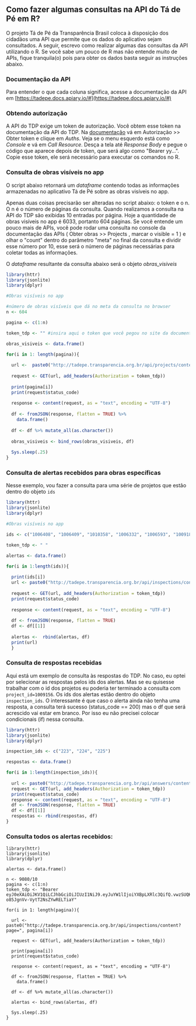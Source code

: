 ## Como fazer algumas consultas na API do Tá de Pé em R?

O projeto Tá de Pé da Transparência Brasil coloca à disposição dos cidadãos uma API que permite que os dados do aplicativo sejam consultados. A seguir, escrevo como realizar algumas das consultas da API utilizando o R. Se você sabe um pouco de R mas não entende muito de APIs, fique tranquila(o) pois para obter os dados basta seguir as instruções abaixo.

### Documentação da API

Para entender o que cada coluna significa, acesse a documentação da API em [https://tadepe.docs.apiary.io/#](https://tadepe.docs.apiary.io/#)

### Obtendo autorização

A API do TDP exige um token de autorização. Você obtem esse token na documentação da API do TDP. Na [documentação](https://tadepe.docs.apiary.io/#) vá em Autorização >> Obter token e clique em *Auths*. Veja se o menu esquerdo está como *Console* e vá em *Call Resource*. Desça a tela até *Response Body* e pegue o código que aparece depois de token, que será algo como "Bearer yy...". Copie esse token, ele será necessário para executar os comandos no R.

### Consulta de obras visíveis no app

O script abaixo retornará um *dataframe* contendo todas as informações armazenadas no aplicativo Tá de Pé sobre as obras visíveis no app.

Apenas duas coisas precisarão ser alteradas no script abaixo: o token e o n.
O n é o número de páginas da consulta. Quando realizamos a consulta na API do TDP são exibidas 10 entradas por página. Hoje a quantidade de obras visíveis no app é 6033, portanto 604 páginas. Se você entende um pouco mais de APIs, você pode rodar uma consulta no console da documentação das APIs ( Obter obras >> Projects , marcar o visible = 1 ) e olhar o "count" dentro do parâmetro "meta" no final da consulta e dividir esse número por 10, esse será o número de páginas necessárias para coletar todas as informações. 

O *dataframe* resultante da consulta abaixo será o objeto *obras_visiveis*

```r
library(httr)
library(jsonlite)
library(dplyr)

#Obras visíveis no app

#número de obras visíveis que dá no meta da consulta no browser
n <- 604  

pagina <- c(1:n)

token_tdp <- "" #insira aqui o token que você pegou no site da documentação da API

obras_visiveis <- data.frame()

for(i in 1: length(pagina)){ 
  
  url <-  paste0("http://tadepe.transparencia.org.br/api/projects/content?visible_on_app=1&page=", pagina[i]) 
  
  request <- GET(url, add_headers(Authorization = token_tdp))
  
  print(pagina[i])
  print(request$status_code)
  
  response <- content(request, as = "text", encoding = "UTF-8")
  
  df <- fromJSON(response, flatten = TRUE) %>% 
    data.frame()
  
  df <- df %>% mutate_all(as.character())
  
  obras_visiveis <- bind_rows(obras_visiveis, df)
 
  Sys.sleep(.25)
}
```

### Consulta de alertas recebidos para obras específicas

Nesse exemplo, vou fazer a consulta para uma série de projetos que estão dentro do objeto `ids`

```r
library(httr)
library(jsonlite)
library(dplyr)

#Obras visíveis no app

ids <- c("1006408", "1006409", "1010358", "1006332", "1006593", "1009183")

token_tdp <- " "

alertas <- data.frame()

for(i in 1:length(ids)){
  
  print(ids[i])
  url <- paste0("http://tadepe.transparencia.org.br/api/inspections/content?project_id=", ids[i])
  
  request <- GET(url, add_headers(Authorization = token_tdp))
  print(request$status_code)
  
  response <- content(request, as = "text", encoding = "UTF-8")
  
  df <- fromJSON(response, flatten = TRUE) 
  df <- df[[1]]
  
  alertas <-  rbind(alertas, df)
  print(url)
  }
```


### Consulta de respostas recebidas

Aqui está um exemplo de consulta às respostas do TDP.
No caso, eu optei por selecionar as respostas pelos ids dos alertas. Mas se eu quisesse trabalhar com o id dos projetos eu poderia ter terminado a consulta com `project_id=1009156`. Os ids dos alertas estão dentro do objeto `inspection_ids`.
O interessante é que caso o alerta ainda não tenha uma resposta, a consulta terá sucesso (status_code == 200) mas o df que será acrescido vai estar em branco. Por isso eu não precisei colocar condicionais (if) nessa consulta. 

```r
library(httr)
library(jsonlite)
library(dplyr)

inspection_ids <- c("223", "224", "225")

respostas <- data.frame()

for(i in 1:length(inspection_ids)){
  
  url <- paste0("http://tadepe.transparencia.org.br/api/answers/content?inspection_id=", inspection_ids[i])
  request <- GET(url, add_headers(Authorization = token_tdp))
  print(request$status_code)
  response <- content(request, as = "text", encoding = "UTF-8")
  df <- fromJSON(response, flatten = TRUE) 
  df <- df[[1]]
  respostas <- rbind(respostas, df)
}

```

### Consulta todos os alertas recebidos:

```
library(httr)
library(jsonlite)
library(dplyr)

alertas <- data.frame()

n <- 9080/10
pagina <- c(1:n)
token_tdp <- "Bearer eyJ0eXAiOiJKV1QiLCJhbGciOiJIUzI1NiJ9.eyJuYW1lIjoiYXBpLXRlc3QifQ.vwzSUQKsig7JFQ2w-o85JgnVv-VytT2NsZYwRELTiaY"

for(i in 1: length(pagina)){ 
  
  url <- paste0("http://tadepe.transparencia.org.br/api/inspections/content?page=", pagina[i])
  
  request <- GET(url, add_headers(Authorization = token_tdp))
  
  print(pagina[i])
  print(request$status_code)
  
  response <- content(request, as = "text", encoding = "UTF-8")
  
  df <- fromJSON(response, flatten = TRUE) %>% 
    data.frame()
  
  df <- df %>% mutate_all(as.character())
  
  alertas <- bind_rows(alertas, df)
  
  Sys.sleep(.25)
}
```
